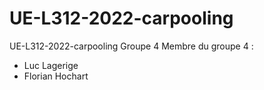 # UE-L312-2022-carpooling
UE-L312-2022-carpooling
Groupe 4
Membre du groupe 4 :
- Luc Lagerige
- Florian Hochart
